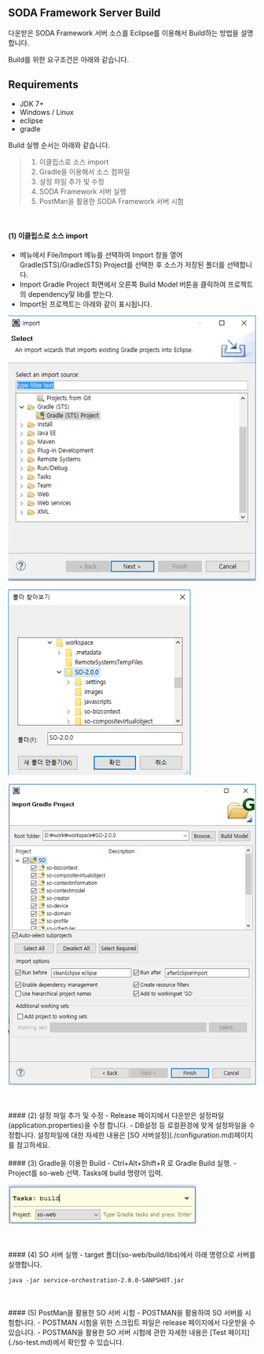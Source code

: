 ## SODA Framework Server Build

다운받은 SODA Framework 서버 소스를 Eclipse를 이용해서 Build하는 방법을 설명합니다.

Build를 위한 요구조건은 아래와 같습니다.

## Requirements
* JDK 7+
* Windows / Linux
* eclipse
* gradle

Build 실행 순서는 아래와 같습니다.

> 1. 이클립스로 소스 import
> 2. Gradle을 이용해서 소스 컴파일
> 3. 설정 파일 추가 및 수정
> 4. SODA Framework 서버 실행
> 5. PostMan을 활용한 SODA Framework 서버 시험

<br>

#### (1) 이클립스로 소스 import
- 메뉴에서 File/Import 메뉴를 선택하여 Import 창을 열어  Gradle(STS)/Gradle(STS) Project를 선택한 후 소스가 저장된 폴더를 선택합니다.
- Import Gradle Project 화면에서 오른쪽 Build Model 버튼을 클릭하여 프로젝트의 dependency및 lib를 받는다.
- Import된 프로젝트는 아래와 같이 표시됩니다.


![Source Import1](./img/eclipse_import1.png)

![Source Import2](./img/eclipse_import2.png)

![Source Import3](./img/eclipse_import3.png)


<br>
<br>
#### (2) 설정 파일 추가 및 수정
- Release 페이지에서 다운받은 설정파일(application.properties)을 수정 합니다.
- DB설정 등 로컬환경에 맞게 설정파일을 수정합니다. 설정파일에 대한 자세한 내용은 [SO 서버설정](./configuration.md)페이지를 참고하세요.


<br>
<br>
#### (3) Gradle을 이용한 Build
- Ctrl+Alt+Shift+R 로 Gradle Build 실행.
- Project를 so-web 선택. Tasks에 build 명령어 입력.

![build gradle](./img/eclipse_build.png)


<br>
<br>
#### (4) SO 서버 실행
- target 폴더(so-web/build/libs)에서 아래 명령으로 서버를 실행합니다.

 ```
java -jar service-orchestration-2.0.0-SANPSHOT.jar
 ```

<br>
<br>
#### (5) PostMan을 활용한 SO 서버 시험
- POSTMAN을 활용하여 SO 서버를 시험합니다.
- POSTMAN 시험을 위한 스크립트 파일은 release 페이지에서 다운받을 수 있습니다.
- POSTMAN을 활용한 SO 서버 시험에 관한 자세한 내용은 [Test 페이지](./so-test.md)에서 확인할 수 있습니다.

<br>
<br>